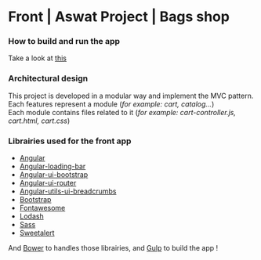 # Front | Aswat Project | Bags shop

### How to build and run the app

Take a look at [this](https://github.com/CaptainYouz/bags-shop#how-to-run-it-locally)

### Architectural design

This project is developed in a modular way and implement the MVC pattern.<br/>
Each features represent a module (<i>for example: cart, catalog...</i>)<br/>
Each module contains files related to it (<i>for example: cart-controller.js, cart.html, cart.css</i>)

### Librairies used for the front app

* [Angular](https://angularjs.org/)
* [Angular-loading-bar](http://chieffancypants.github.io/angular-loading-bar/)
* [Angular-ui-bootstrap](https://angular-ui.github.io/bootstrap/)
* [Angular-ui-router](https://github.com/angular-ui/ui-router)
* [Angular-utils-ui-breadcrumbs](https://github.com/michaelbromley/angularUtils/tree/master/src/directives/uiBreadcrumbs)
* [Bootstrap](http://getbootstrap.com/)
* [Fontawesome](http://fortawesome.github.io/Font-Awesome/)
* [Lodash](https://lodash.com/)
* [Sass](http://sass-lang.com/)
* [Sweetalert](http://t4t5.github.io/sweetalert/)

And [Bower](http://bower.io/) to handles those librairies, and [Gulp](http://gulpjs.com/) to build the app !
